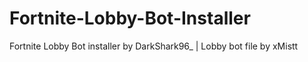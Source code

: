 # Fortnite-Lobby-Bot-Installer
Fortnite Lobby Bot installer by DarkShark96_ | Lobby bot file by xMistt
